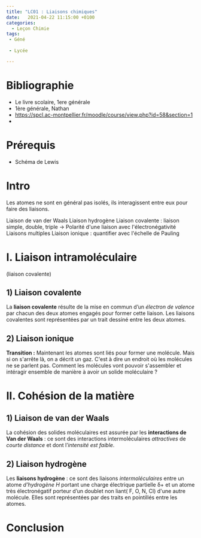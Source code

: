 ```yaml
---
title: "LC01 : Liaisons chimiques"
date:   2021-04-22 11:15:00 +0100
categories:
  - Leçon Chimie
tags:
 - Géné
 
 - Lycée

---
```

# Bibliographie 
* Le livre scolaire, 1ere générale
* 1ère générale, Nathan
* https://spcl.ac-montpellier.fr/moodle/course/view.php?id=58&section=1
* 
# Prérequis 
* Schéma de Lewis 
# Intro 
Les atomes ne sont en général pas isolés, ils interagissent entre eux pour faire des liaisons.

Liaison de van der Waals
Liaison hydrogène
Liaison covalente : liaison simple, double, triple -> 
Polarité d'une liaison avec l'électronégativité
Liaisons multiples
Liaison ionique : quantifier avec l'échelle de Pauling
# I. Liaison intramoléculaire 
(liaison covalente)
## 1) Liaison covalente

La **liaison covalente** résulte de la mise en commun d’un *électron de valence* par chacun des deux atomes engagés pour former cette liaison.
Les liaisons covalentes sont représentées par un trait dessiné entre les deux atomes.


## 2) Liaison ionique
**Transition :** Maintenant les atomes sont liés pour former une molécule. Mais si on s'arrête là, on a décrit un gaz. C'est à dire un endroit où les molécules ne se parlent pas.
Comment les molécules vont pouvoir s'assembler et intéragir ensemble de manière à avoir un solide moléculaire ?

# II. Cohésion de la matière
## 1) Liaison de van der Waals
La cohésion des solides moléculaires est assurée par les **interactions de Van der Waals** : ce sont des
interactions intermoléculaires *attractives* de *courte distance* et dont l’*intensité est faible*.
## 2) Liaison hydrogène
Les **liaisons hydrogène** : ce sont des
liaisons *intermoléculaires* entre un atome *d’hydrogène H* portant une charge électrique partielle &delta;+ et un atome très électronégatif porteur d’un doublet non liant( F, O, N, Cl) d'une autre molécule. Elles sont
représentées par des traits en pointillés entre les atomes.
# Conclusion
